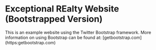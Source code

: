 # Exceptional REalty Website (Bootstrapped Version)

This is an example website using the Twitter Bootstrap framework.
More information on using Bootstrap can be found at:
[getbootstrap.com] (https:getbootstrap.com)
